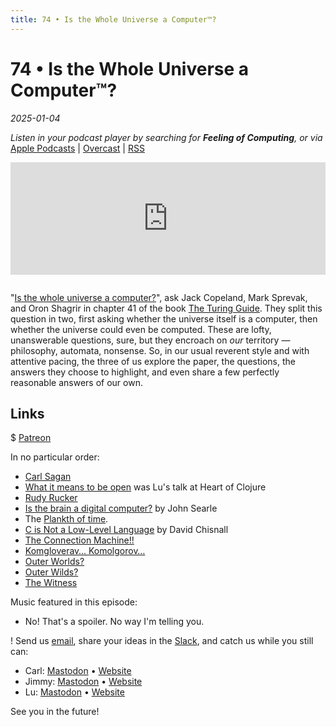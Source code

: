 ```yaml
---
title: 74 • Is the Whole Universe a Computer™?
---
```


# 74 • Is the Whole Universe a Computer™?

_2025-01-04_

_Listen in your podcast player by searching for **Feeling of Computing**, or via_ [Apple Podcasts](https://podcasts.apple.com/podcast/future-of-coding/id1265527976) \| [Overcast](https://overcast.fm/itunes1265527976) \| [RSS](https://omny.fm/shows/feeling-of-computing/playlists/podcast.rss)

<iframe src="https://omny.fm/shows/feeling-of-computing/is-the-whole-universe-a-computer/embed" width="100%" height="180" frameborder="0" style="margin-bottom: 1em"></iframe>

"[Is the whole universe a computer?](https://marksprevak.com/pdf/paper/Sprevak---The%20Computable%20Universe.pdf)", ask Jack Copeland, Mark Sprevak, and Oron Shagrir in chapter 41 of the book [The Turing Guide](https://en.wikipedia.org/wiki/The_Turing_Guide). They split this question in two, first asking whether the universe itself is a computer, then whether the universe could even be computed. These are lofty, unanswerable questions, sure, but they encroach on _our_ territory — philosophy, automata, nonsense. So, in our usual reverent style and with attentive pacing, the three of us explore the paper, the questions, the answers they choose to highlight, and even share a few perfectly reasonable answers of our own.

## Links

$ [Patreon](https://www.patreon.com/feelingofcomputing)

In no particular order:

- [Carl Sagan](https://en.wikipedia.org/wiki/Carl_Sagan)
- [What it means to be open](https://www.youtube.com/watch?v=MJzV0CX0q8o) was Lu's talk at Heart of Clojure
- [Rudy Rucker](https://en.wikipedia.org/wiki/Rudy_Rucker)
- [Is the brain a digital computer?](https://courses.cs.umbc.edu/graduate/671/fall21/resources/searle_2002.pdf) by John Searle
- The [Plankth of time](https://en.wikipedia.org/wiki/Planck_units#Planck_time).
- [C is Not a Low-Level Language](https://queue.acm.org/detail.cfm?id=3212479) by David Chisnall
- [The Connection Machine!!](https://mastodon.social/@spiralganglion/112578884737169457)
- [Komgloverav… Komolgorov…](https://en.wikipedia.org/wiki/Kolmogorov_complexity)
- [Outer Worlds?](https://en.wikipedia.org/wiki/Outer_Wilds)
- [Outer Wilds?](https://en.wikipedia.org/wiki/The_Outer_Worlds)
- [The Witness](https://www.youtube.com/watch?v=SHt4uJyhJo8)

Music featured in this episode:

- No! That's a spoiler. No way I'm telling you.

! Send us [email](mailto:hello@feelingof.com?subject=Email%20from%20a%20listener), share your ideas in the [Slack](/community), and catch us while you still can:

- Carl: [Mastodon](https://mastodon.social/@spiralganglion) • [Website](https://ivanish.ca)
- Jimmy: [Mastodon](https://hachyderm.io/@jimmyhmiller) • [Website](https://jimmyhmiller.github.io)
- Lu: [Mastodon](https://mas.to/@todepond) • [Website](https://www.todepond.com)

See you in the future!
